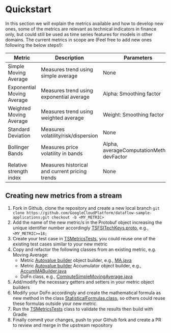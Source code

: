 # Quickstart

In this section we will explain the metrics available and how to develop new ones, some of the metrics are relevant as technical indicators in finance only, but could still be used as time series features for models in other domains.
The current metrics in scope are (Feel free to add new ones following the below steps!):

Metric | Description | Parameters | Status
--- | --- | --- | ---
Simple Moving Average | Measures trend using simple average | None | DONE
Exponential Moving Average | Measures trend using exponential average | Alpha: Smoothing factor | DONE
Weighted Moving Average | Measures trend using weighted average | Weight: Smoothing factor | **TODO**
Standard Deviation | Measures volatility/risk/dispersion | None | DONE
Bollinger Bands | Measures price volatility in bands | Alpha, averageComputationMethod, devFactor | DONE
Relative strength index | Measures historical and current pricing trends | None | DONE


## Creating new metrics from a stream
1. Fork in Github, clone the repository and create a new local branch ```git clone https://github.com/GoogleCloudPlatform/dataflow-sample-applications;git checkout -b <MY_METRIC>```
2. Add the name of the new metric/s in the Protobuf object increasing the unique identifier number accordingly [TSFSITechKeys.proto](src/main/proto/TSFSITechKeys.proto), e.g., ```<MY_METRIC>=18;``` 
3. Create your test case in [TSMetricsTests](src/test/java/com/google/dataflow/sample/timeseriesflow/metrics/TSMetricsTests.java), you could reuse one of the existing test cases similar to your new metric
4. Copy and refactor the following classes from an existing metric, e.g. Moving Average:
    - Metric [Autovalue builder](https://github.com/google/auto/blob/master/value/userguide/builders.md) object builder, e.g., [MA.java](src/main/java/com/google/dataflow/sample/timeseriesflow/metrics/MA.java)
    - Metric [Autovalue builder](https://github.com/google/auto/blob/master/value/userguide/builders.md) Accumulator object builder, e.g., [AccumMABuilder.java](src/main/java/com/google/dataflow/sample/timeseriesflow/metrics/AccumMABuilder.java)
    - DoFn class, e.g., [ComputeSimpleMovingAverage.java](src/main/java/com/google/dataflow/sample/timeseriesflow/metrics/ComputeSimpleMovingAverageDoFn.java)
5. Add/modify the necessary getters and setters in your metric object builders
6. Modify your DoFn accordingly and create the mathematical formula as new method in the class [StatisticalFormulas.class](src/main/java/com/google/dataflow/sample/timeseriesflow/metrics/utils/StatisticalFormulas.java), so others could reuse these formulas outside your new metric.
7. Run the [TSMetricsTests](src/test/java/com/google/dataflow/sample/timeseriesflow/metrics/TSMetricsTests.java) class to validate the results then build with Gradle
8. Finally commit your changes, push to your Github fork and create a PR to review and merge in the upstream repository